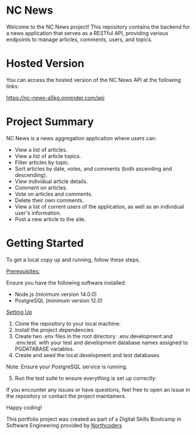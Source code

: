 # NC News

Welcome to the NC News project! This repository contains the backend for a news application that serves as a RESTful API, providing various endpoints to manage articles, comments, users, and topics.

# Hosted Version
You can access the hosted version of the NC News API at the following links:

https://nc-news-a5kg.onrender.com/api

# Project Summary

NC News is a news aggregation application where users can:

* View a list of articles.
* View a list of article topics. 
* Filter articles by topic.
* Sort articles by date, votes, and comments (both ascending and descending).
* View individual article details.
* Comment on articles.
* Vote on articles and comments.
* Delete their own comments.
* View a list of current users of the application, as well as an individual user's information.
* Post a new article to the site.



# Getting Started

To get a local copy up and running, follow these steps.

<u> Prerequisites: </u>

Ensure you have the following software installed:

* Node.js (minimum version 14.0.0)
* PostgreSQL (minimum version 12.0)


<u> Setting Up </u>
 

1. Clone the repository to your local machine:
2. Install the project dependencies
3. Create two .env files in the root directory: .env.development and .env.test. with your test and development database names assigned to PGDATABASE variables. 
4. Create and seed the local development and test databases.

Note: Ensure your PostgreSQL service is running.

5. Run the test suite to ensure everything is set up correctly:


If you encounter any issues or have questions, feel free to open an issue in the repository or contact the project maintainers.

Happy coding! 

This portfolio project was created as part of a Digital Skills Bootcamp in Software Engineering provided by [Northcoders](https://northcoders.com/)
